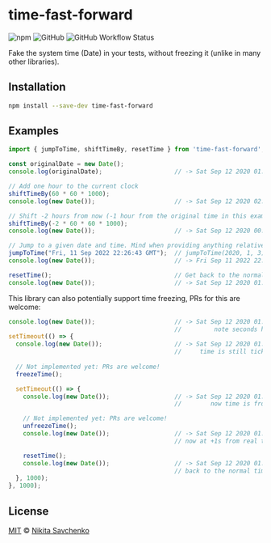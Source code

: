 # time-fast-forward

![npm](https://img.shields.io/npm/v/time-fast-forward)
![GitHub](https://img.shields.io/github/license/ZitRos/time-fast-forward)
![GitHub Workflow Status](https://img.shields.io/github/workflow/status/ZitRos/time-fast-forward/NPM%20package)

Fake the system time (Date) in your tests, without freezing it (unlike in many other libraries).

## Installation

```bash
npm install --save-dev time-fast-forward
```

## Examples

```ts
import { jumpToTime, shiftTimeBy, resetTime } from 'time-fast-forward';

const originalDate = new Date();
console.log(originalDate);                    // -> Sat Sep 12 2020 01:18:21

// Add one hour to the current clock
shiftTimeBy(60 * 60 * 1000);
console.log(new Date());                      // -> Sat Sep 12 2020 02:18:21

// Shift -2 hours from now (-1 hour from the original time in this example)
shiftTimeBy(-2 * 60 * 60 * 1000);
console.log(new Date());                      // -> Sat Sep 12 2020 00:18:21

// Jump to a given date and time. Mind when providing anything relative here
jumpToTime("Fri, 11 Sep 2022 22:26:43 GMT");  // jumpToTime(2020, 1, 3), etc
console.log(new Date());                      // -> Fri Sep 11 2022 22:26:43

resetTime();                                  // Get back to the normal time
console.log(new Date());                      // -> Sat Sep 12 2020 01:18:21
```

This library can also potentially support time freezing, PRs for this are welcome:

```ts
console.log(new Date());                      // -> Sat Sep 12 2020 01:18:21
                                              //         note seconds here ^
setTimeout(() => {
  console.log(new Date());                    // -> Sat Sep 12 2020 01:18:22
                                              //     time is still ticking ^
  
  // Not implemented yet: PRs are welcome!
  freezeTime();

  setTimeout(() => {
    console.log(new Date());                  // -> Sat Sep 12 2020 01:18:22
                                              //        now time is frozen ^

    // Not implemented yet: PRs are welcome!
    unfreezeTime();
    console.log(new Date());                  // -> Sat Sep 12 2020 01:18:22
                                              // now at +1s from real time ^

    resetTime();
    console.log(new Date());                  // -> Sat Sep 12 2020 01:18:21
                                              // back to the normal time!  ^
  }, 1000);
}, 1000);
```

## License

[MIT](LICENSE) © [Nikita Savchenko](https://nikita.tk)
